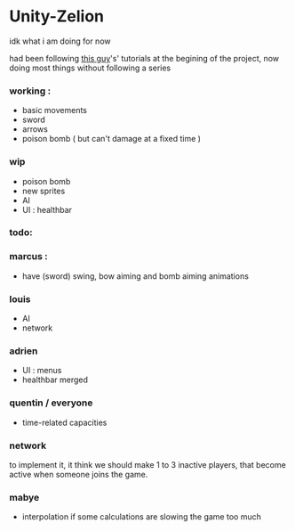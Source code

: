 # Unity-Zelion
idk what i am doing for now

had been following [this guy](https://www.youtube.com/@MisterTaftCreates/playlists)'s' tutorials at the begining of the project,
now doing most things without following a series


### working :
- basic movements
- sword
- arrows
- poison bomb ( but can't damage at a fixed time )

### wip
- poison bomb
- new sprites
- AI
- UI : healthbar

### todo:
### marcus :
- have (sword) swing, bow aiming and bomb aiming animations
### louis
- AI
- network
### adrien
- UI : menus
- healthbar merged
### quentin / everyone
- time-related capacities

### network
to implement it, it think we should make 1 to 3 inactive players, that become active when someone joins the game.

### mabye
- interpolation if some calculations are slowing the game too much

